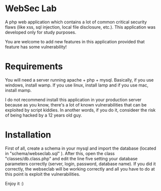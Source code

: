 # WebSec Lab

A php web application which contains a lot of common critical security flaws (like xss, sql injection, local file disclosure, etc.). This application was developed only for study purposes.

You are welcome to add new features in this application provided that feature has some vulnerability!


# Requirements
You will need a server running apache + php + mysql.
Basically, if you use windows, install wamp. If you use linux, install lamp and if you use mac, install mamp.

I do not recommend install this application in your production server because as you know, there's a lot of known vulnerabilities that can be exploited by script kiddies. In another words, if you do it, consideer the risk of being hacked by a 12 years old guy.

# Installation
First of all, create a schema in your mysql and import the database (located in "schema/webseclab.sql" ). After this, open the class "classes/db.class.php" and edit the line five setting your database parameters correctly (server, login, password, database name). If you did it correctly, the webseclab will be working correctly and all you have to do at this point is exploit the vulnerabilities. 


Enjoy it :)
